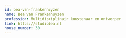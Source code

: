 ```yaml
---
id: bea-van-frankenhuyzen
name: Bea van Frankenhuyzen
profession: Multidisciplinair kunstenaar en ontwerper
link: https://studiobea.nl
house_number: 30
---
```

